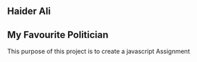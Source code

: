 ## Haider Ali

## My Favourite Politician
This purpose of this project is to create a javascript Assignment
 
